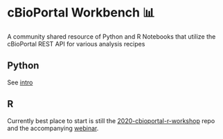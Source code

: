 # cBioPortal Workbench 📊
A community shared resource of Python and R Notebooks that utilize the cBioPortal REST API for various analysis recipes

## Python
See [intro](./python/intro/intro.ipynb)

## R
Currently best place to start is still the [2020-cbioportal-r-workshop](https://github.com/cBioPortal/2020-cbioportal-r-workshop) repo and the accompanying [webinar](https://www.cbioportal.org/tutorials#webinar-5).
